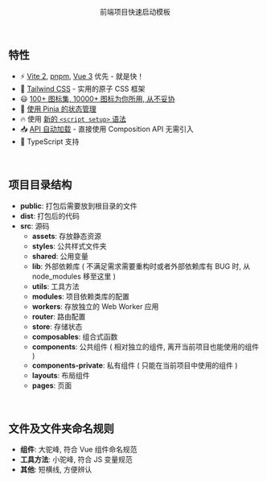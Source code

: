 <p align="center">
  前端项目快速启动模板
</p>

<br>

## 特性

- ⚡️ [Vite 2](https://github.com/vitejs/vite), [pnpm](https://pnpm.js.org/), [Vue 3](https://github.com/vuejs/vue-next) 优先 - 就是快！
- 🎨 [Tailwind CSS](https://tailwindcss.com) - 实用的原子 CSS 框架
- 😃 [100+ 图标集, 10000+ 图标为你所用, 从不妥协](https://github.com/antfu/unplugin-icons)
- 🍍 [使用 Pinia 的状态管理](https://pinia.esm.dev/)
- 🔥 使用 [新的 `<script setup>` 语法](https://github.com/vuejs/rfcs/pull/227)
- 📥 [API 自动加载](https://github.com/antfu/unplugin-auto-import) - 直接使用 Composition API 无需引入
- 🦾 TypeScript 支持

<br>

## 项目目录结构

- **public**: 打包后需要放到根目录的文件
- **dist**: 打包后的代码
- **src**: 源码
  - **assets**: 存放静态资源
  - **styles**: 公共样式文件夹
  - **shared**: 公用变量
  - **lib**: 外部依赖库 ( 不满足需求需要重构时或者外部依赖库有 BUG 时, 从 node_modules 移至这里 )
  - **utils**: 工具方法
  - **modules**: 项目依赖类库的配置
  - **workers**: 存放独立的 Web Worker 应用
  - **router**: 路由配置
  - **store**: 存储状态
  - **composables**: 组合式函数
  - **components**: 公共组件 ( 相对独立的组件, 离开当前项目也能使用的组件 )
  - **components-private**: 私有组件 ( 只能在当前项目中使用的组件 )
  - **layouts**: 布局组件
  - **pages**: 页面

<br>

## 文件及文件夹命名规则

- **组件**: 大驼峰, 符合 Vue 组件命名规范
- **工具方法**: 小驼峰, 符合 JS 变量规范
- **其他**: 短横线, 方便辨认